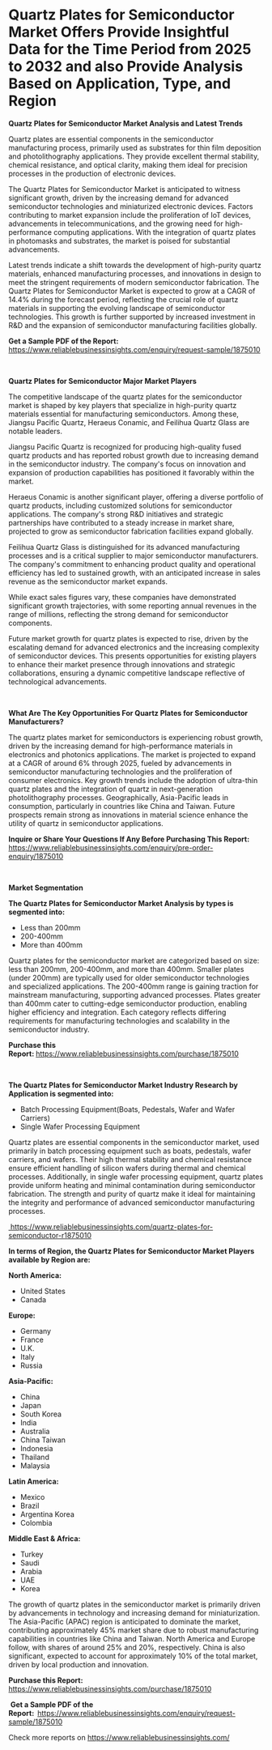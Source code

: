 <p><h1>Quartz Plates for Semiconductor Market Offers Provide Insightful Data for the Time Period from 2025 to 2032 and also Provide Analysis Based on Application, Type, and Region</h1></p><p><strong>Quartz Plates for Semiconductor Market Analysis and Latest Trends</strong></p>
<p><p>Quartz plates are essential components in the semiconductor manufacturing process, primarily used as substrates for thin film deposition and photolithography applications. They provide excellent thermal stability, chemical resistance, and optical clarity, making them ideal for precision processes in the production of electronic devices.</p><p>The Quartz Plates for Semiconductor Market is anticipated to witness significant growth, driven by the increasing demand for advanced semiconductor technologies and miniaturized electronic devices. Factors contributing to market expansion include the proliferation of IoT devices, advancements in telecommunications, and the growing need for high-performance computing applications. With the integration of quartz plates in photomasks and substrates, the market is poised for substantial advancements.</p><p>Latest trends indicate a shift towards the development of high-purity quartz materials, enhanced manufacturing processes, and innovations in design to meet the stringent requirements of modern semiconductor fabrication. The Quartz Plates for Semiconductor Market is expected to grow at a CAGR of 14.4% during the forecast period, reflecting the crucial role of quartz materials in supporting the evolving landscape of semiconductor technologies. This growth is further supported by increased investment in R&D and the expansion of semiconductor manufacturing facilities globally.</p></p>
<p><strong>Get a Sample PDF of the Report:&nbsp;</strong> <a href="https://www.reliablebusinessinsights.com/enquiry/request-sample/1875010?utm_campaign=3384&utm_medium=2&utm_source=Github&utm_content=ia&utm_term=07042025&utm_id=quartz-plates-for-semiconductor">https://www.reliablebusinessinsights.com/enquiry/request-sample/1875010</a></p>
<p>&nbsp;</p>
<p><strong>Quartz Plates for Semiconductor Major Market Players</strong></p>
<p><p>The competitive landscape of the quartz plates for the semiconductor market is shaped by key players that specialize in high-purity quartz materials essential for manufacturing semiconductors. Among these, Jiangsu Pacific Quartz, Heraeus Conamic, and Feilihua Quartz Glass are notable leaders.</p><p>Jiangsu Pacific Quartz is recognized for producing high-quality fused quartz products and has reported robust growth due to increasing demand in the semiconductor industry. The company's focus on innovation and expansion of production capabilities has positioned it favorably within the market.</p><p>Heraeus Conamic is another significant player, offering a diverse portfolio of quartz products, including customized solutions for semiconductor applications. The company's strong R&D initiatives and strategic partnerships have contributed to a steady increase in market share, projected to grow as semiconductor fabrication facilities expand globally.</p><p>Feilihua Quartz Glass is distinguished for its advanced manufacturing processes and is a critical supplier to major semiconductor manufacturers. The company's commitment to enhancing product quality and operational efficiency has led to sustained growth, with an anticipated increase in sales revenue as the semiconductor market expands.</p><p>While exact sales figures vary, these companies have demonstrated significant growth trajectories, with some reporting annual revenues in the range of millions, reflecting the strong demand for semiconductor components.</p><p>Future market growth for quartz plates is expected to rise, driven by the escalating demand for advanced electronics and the increasing complexity of semiconductor devices. This presents opportunities for existing players to enhance their market presence through innovations and strategic collaborations, ensuring a dynamic competitive landscape reflective of technological advancements.</p></p>
<p>&nbsp;</p>
<p><strong>What Are The Key Opportunities For Quartz Plates for Semiconductor Manufacturers?</strong></p>
<p><p>The quartz plates market for semiconductors is experiencing robust growth, driven by the increasing demand for high-performance materials in electronics and photonics applications. The market is projected to expand at a CAGR of around 6% through 2025, fueled by advancements in semiconductor manufacturing technologies and the proliferation of consumer electronics. Key growth trends include the adoption of ultra-thin quartz plates and the integration of quartz in next-generation photolithography processes. Geographically, Asia-Pacific leads in consumption, particularly in countries like China and Taiwan. Future prospects remain strong as innovations in material science enhance the utility of quartz in semiconductor applications.</p></p>
<p><strong>Inquire or Share Your Questions If Any Before Purchasing This Report:</strong> <a href="https://www.reliablebusinessinsights.com/enquiry/pre-order-enquiry/1875010?utm_campaign=3384&utm_medium=2&utm_source=Github&utm_content=ia&utm_term=07042025&utm_id=quartz-plates-for-semiconductor">https://www.reliablebusinessinsights.com/enquiry/pre-order-enquiry/1875010</a></p>
<p>&nbsp;</p>
<p><strong>Market Segmentation</strong></p>
<p><strong>The Quartz Plates for Semiconductor Market Analysis by types is segmented into:</strong></p>
<p><ul><li>Less than 200mm</li><li>200-400mm</li><li>More than 400mm</li></ul></p>
<p><p>Quartz plates for the semiconductor market are categorized based on size: less than 200mm, 200-400mm, and more than 400mm. Smaller plates (under 200mm) are typically used for older semiconductor technologies and specialized applications. The 200-400mm range is gaining traction for mainstream manufacturing, supporting advanced processes. Plates greater than 400mm cater to cutting-edge semiconductor production, enabling higher efficiency and integration. Each category reflects differing requirements for manufacturing technologies and scalability in the semiconductor industry.</p></p>
<p><strong>Purchase this Report:&nbsp;</strong><a href="https://www.reliablebusinessinsights.com/purchase/1875010?utm_campaign=3384&utm_medium=2&utm_source=Github&utm_content=ia&utm_term=07042025&utm_id=quartz-plates-for-semiconductor">https://www.reliablebusinessinsights.com/purchase/1875010</a></p>
<p>&nbsp;</p>
<p><strong>The Quartz Plates for Semiconductor Market Industry Research by Application is segmented into:</strong></p>
<p><ul><li>Batch Processing Equipment(Boats, Pedestals, Wafer and Wafer Carriers)</li><li>Single Wafer Processing Equipment</li></ul></p>
<p><p>Quartz plates are essential components in the semiconductor market, used primarily in batch processing equipment such as boats, pedestals, wafer carriers, and wafers. Their high thermal stability and chemical resistance ensure efficient handling of silicon wafers during thermal and chemical processes. Additionally, in single wafer processing equipment, quartz plates provide uniform heating and minimal contamination during semiconductor fabrication. The strength and purity of quartz make it ideal for maintaining the integrity and performance of advanced semiconductor manufacturing processes.</p></p>
<p><a href="https://www.reliablebusinessinsights.com/quartz-plates-for-semiconductor-r1875010?utm_campaign=3384&utm_medium=2&utm_source=Github&utm_content=ia&utm_term=07042025&utm_id=quartz-plates-for-semiconductor">&nbsp;https://www.reliablebusinessinsights.com/quartz-plates-for-semiconductor-r1875010</a></p>
<p><strong>In terms of Region, the Quartz Plates for Semiconductor Market Players available by Region are:</strong></p>
<p>
    <p> <strong> North America: </strong>
        <ul>
            <li>United States</li>
            <li>Canada</li>
        </ul>
        </p> 
    <p> <strong> Europe: </strong>
        <ul>
            <li>Germany</li>
            <li>France</li>
            <li>U.K.</li>
            <li>Italy</li>
            <li>Russia</li>
        </ul>
        </p> 
    <p> <strong> Asia-Pacific: </strong>
        <ul>
            <li>China</li>
            <li>Japan</li>
            <li>South Korea</li>
            <li>India</li>
            <li>Australia</li>
            <li>China Taiwan</li>
            <li>Indonesia</li>
            <li>Thailand</li>
            <li>Malaysia</li>
        </ul>
        </p> 
    <p> <strong> Latin America: </strong>
        <ul>
            <li>Mexico</li>
            <li>Brazil</li>
            <li>Argentina Korea</li>
            <li>Colombia</li>
        </ul>
        </p> 
    <p> <strong> Middle East & Africa: </strong>
        <ul>
            <li>Turkey</li>
            <li>Saudi</li>
            <li>Arabia</li>
            <li>UAE</li>
            <li>Korea</li>
        </ul>
    </p>
    </p>
<p><p>The growth of quartz plates in the semiconductor market is primarily driven by advancements in technology and increasing demand for miniaturization. The Asia-Pacific (APAC) region is anticipated to dominate the market, contributing approximately 45% market share due to robust manufacturing capabilities in countries like China and Taiwan. North America and Europe follow, with shares of around 25% and 20%, respectively. China is also significant, expected to account for approximately 10% of the total market, driven by local production and innovation.</p></p>
<p><strong>Purchase this Report: </strong><a href="https://www.reliablebusinessinsights.com/purchase/1875010?utm_campaign=3384&utm_medium=2&utm_source=Github&utm_content=ia&utm_term=07042025&utm_id=quartz-plates-for-semiconductor">https://www.reliablebusinessinsights.com/purchase/1875010</a></p>
<p>&nbsp;<strong>Get a Sample PDF of the Report:&nbsp;&nbsp;</strong><a href="https://www.reliablebusinessinsights.com/enquiry/request-sample/1875010?utm_campaign=3384&utm_medium=2&utm_source=Github&utm_content=ia&utm_term=07042025&utm_id=quartz-plates-for-semiconductor">https://www.reliablebusinessinsights.com/enquiry/request-sample/1875010</a></p>
<p><strong></strong></p>
<p>Check more reports on <a href="https://www.reliablebusinessinsights.com/?utm_campaign=3384&utm_medium=2&utm_source=Github&utm_content=ia&utm_term=07042025&utm_id=quartz-plates-for-semiconductor">https://www.reliablebusinessinsights.com/</a></p>